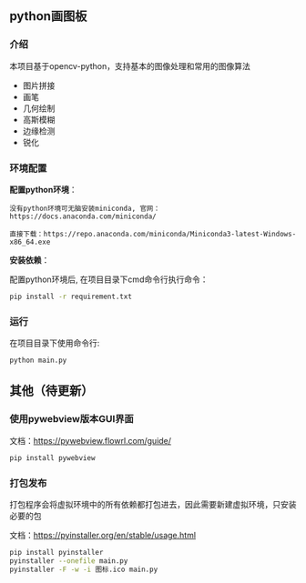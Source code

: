 ## python画图板

### 介绍

本项目基于opencv-python，支持基本的图像处理和常用的图像算法

+ 图片拼接
+ 画笔
+ 几何绘制
+ 高斯模糊
+ 边缘检测
+ 锐化

### 环境配置

**配置python环境**：

    没有python环境可无脑安装miniconda, 官网：https://docs.anaconda.com/miniconda/

    直接下载：https://repo.anaconda.com/miniconda/Miniconda3-latest-Windows-x86_64.exe

**安装依赖**：

配置python环境后, 在项目目录下cmd命令行执行命令：

```bash
pip install -r requirement.txt
```
### 运行

在项目目录下使用命令行: 

```bash
python main.py
```

## 其他（待更新）

### 使用pywebview版本GUI界面

文档：https://pywebview.flowrl.com/guide/

```bash
pip install pywebview
```

### 打包发布

打包程序会将虚拟环境中的所有依赖都打包进去，因此需要新建虚拟环境，只安装必要的包

文档：https://pyinstaller.org/en/stable/usage.html

```bash
pip install pyinstaller
pyinstaller --onefile main.py
pyinstaller -F -w -i 图标.ico main.py
```
